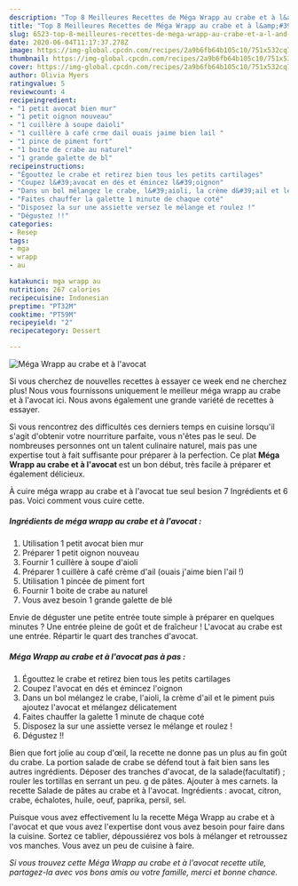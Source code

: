 ```yaml
---
description: "Top 8 Meilleures Recettes de Méga Wrapp au crabe et à l&amp;#39;avocat"
title: "Top 8 Meilleures Recettes de Méga Wrapp au crabe et à l&amp;#39;avocat"
slug: 6523-top-8-meilleures-recettes-de-mega-wrapp-au-crabe-et-a-l-and-39-avocat
date: 2020-06-04T11:17:37.278Z
image: https://img-global.cpcdn.com/recipes/2a9b6fb64b105c10/751x532cq70/mega-wrapp-au-crabe-et-a-lavocat-photo-principale-de-la-recette.jpg
thumbnail: https://img-global.cpcdn.com/recipes/2a9b6fb64b105c10/751x532cq70/mega-wrapp-au-crabe-et-a-lavocat-photo-principale-de-la-recette.jpg
cover: https://img-global.cpcdn.com/recipes/2a9b6fb64b105c10/751x532cq70/mega-wrapp-au-crabe-et-a-lavocat-photo-principale-de-la-recette.jpg
author: Olivia Myers
ratingvalue: 5
reviewcount: 4
recipeingredient:
- "1 petit avocat bien mur"
- "1 petit oignon nouveau"
- "1 cuillère à soupe daioli"
- "1 cuillère à café crme dail ouais jaime bien lail "
- "1 pince de piment fort"
- "1 boite de crabe au naturel"
- "1 grande galette de bl"
recipeinstructions:
- "Égouttez le crabe et retirez bien tous les petits cartilages"
- "Coupez l&#39;avocat en dés et émincez l&#39;oignon"
- "Dans un bol mélangez le crabe, l&#39;aioli, la crème d&#39;ail et le piment puis ajoutez l&#39;avocat et mélangez délicatement"
- "Faites chauffer la galette 1 minute de chaque coté"
- "Disposez la sur une assiette versez le mélange et roulez !"
- "Dégustez !!"
categories:
- Resep
tags:
- mga
- wrapp
- au

katakunci: mga wrapp au 
nutrition: 267 calories
recipecuisine: Indonesian
preptime: "PT32M"
cooktime: "PT59M"
recipeyield: "2"
recipecategory: Dessert

---
```



![Méga Wrapp au crabe et à l&#39;avocat](https://img-global.cpcdn.com/recipes/2a9b6fb64b105c10/751x532cq70/mega-wrapp-au-crabe-et-a-lavocat-photo-principale-de-la-recette.jpg)

Si vous cherchez de nouvelles recettes à essayer ce week end ne cherchez plus! Nous vous fournissons uniquement le meilleur méga wrapp au crabe et à l&#39;avocat ici. Nous avons également une grande variété de recettes à essayer.

Si vous rencontrez des difficultés ces derniers temps en cuisine lorsqu'il s'agit d'obtenir votre nourriture parfaite, vous n'êtes pas le seul. De nombreuses personnes ont un talent culinaire naturel, mais pas une expertise tout à fait suffisante pour préparer à la perfection. Ce plat <strong> Méga Wrapp au crabe et à l&#39;avocat </strong> est un bon début, très facile à préparer et également délicieux.

<!--inarticleads1-->

À cuire méga wrapp au crabe et à l&#39;avocat tue seul besion 7 Ingrédients et 6 pas. Voici comment vous cuire cette.

##### Ingrédients de méga wrapp au crabe et à l&#39;avocat :

1. Utilisation 1 petit avocat bien mur
1. Préparer 1 petit oignon nouveau
1. Fournir 1 cuillère à soupe d&#39;aioli
1. Préparer 1 cuillère à café crème d&#39;ail (ouais j&#39;aime bien l&#39;ail !)
1. Utilisation 1 pincée de piment fort
1. Fournir 1 boite de crabe au naturel
1. Vous avez besoin 1 grande galette de blé


Envie de déguster une petite entrée toute simple à préparer en quelques minutes ? Une entrée pleine de goût et de fraîcheur ! L&#39;avocat au crabe est une entrée. Répartir le quart des tranches d&#39;avocat. 

<!--inarticleads2-->

##### Méga Wrapp au crabe et à l&#39;avocat pas à pas :

1. Égouttez le crabe et retirez bien tous les petits cartilages
1. Coupez l&#39;avocat en dés et émincez l&#39;oignon
1. Dans un bol mélangez le crabe, l&#39;aioli, la crème d&#39;ail et le piment puis ajoutez l&#39;avocat et mélangez délicatement
1. Faites chauffer la galette 1 minute de chaque coté
1. Disposez la sur une assiette versez le mélange et roulez !
1. Dégustez !!


Bien que fort jolie au coup d&#39;œil, la recette ne donne pas un plus au fin goût du crabe. La portion salade de crabe se défend tout à fait bien sans les autres ingrédients. Déposer des tranches d&#39;avocat, de la salade(facultatif) ; rouler les tortillas en serrant un peu. g de pâtes. Ajouter à mes carnets. la recette Salade de pâtes au crabe et à l&#39;avocat. Ingrédients : avocat, citron, crabe, échalotes, huile, oeuf, paprika, persil, sel. 

<!--inarticleads1-->

<p>
Puisque vous avez effectivement lu la recette Méga Wrapp au crabe et à l&#39;avocat et que vous avez l'expertise dont vous avez besoin pour faire dans la cuisine. Sortez ce tablier, dépoussiérez vos bols à mélanger et retroussez vos manches. Vous avez un peu de cuisine à faire.
</p>

<p>
<i>Si vous trouvez cette Méga Wrapp au crabe et à l&#39;avocat recette utile, partagez-la avec vos bons amis ou votre famille, merci et bonne chance.</i>
</p>
